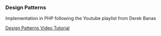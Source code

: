 ### Design Patterns

Implementation in PHP following the Youtube playlist from Derek Banas

[Design Patterns Video Tutorial](https://www.youtube.com/watch?v=vNHpsC5ng_E&list=PLF206E906175C7E07)